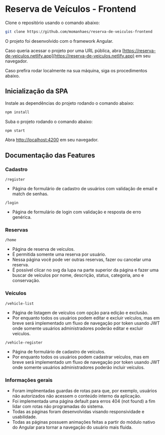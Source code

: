 # Reserva de Veículos - Frontend

Clone o repositório usando o comando abaixo:

```sh
git clone https://github.com/momanhaes/reserva-de-veiculos-frontend
```

O projeto foi desenvolvido com o framework Angular.

Caso queria acessar o projeto por uma URL pública, abra [https://reserva-de-veiculos.netlify.app](https://reserva-de-veiculos.netlify.app) em seu navegador.

Caso prefira rodar localmente na sua máquina, siga os procedimentos abaixo.

## Inicialização da SPA

Instale as dependências do projeto rodando o comando abaixo:

```sh
npm install
```

Suba o projeto rodando o comando abaixo:

```sh
npm start
```

Abra [http://localhost:4200](http://localhost:4200) em seu navegador.

## Documentação das Features

### Cadastro

`/register`

* Página de formulário de cadastro de usuários com validação de email e match de senhas.

`/login`

* Página de formulário de login com validação e resposta de erro genérica.

### Reservas

`/home`

* Página de reserva de veículos. 
* É permitida somente uma reserva por usuário.
* Nessa página você pode ver outras reservas, fazer ou cancelar uma reserva.
* É possível clicar no svg da lupa na parte superior da página e fazer uma buscar de veículos por nome, descrição, status, categoria, ano e conservação.

### Veículos

`/vehicle-list`

* Página de listagem de veículos com opção para edição e exclusão. 
* Por enquanto todos os usuários podem editar e excluir veículos, mas em breve será implementado um fluxo de navegação por token usando JWT onde somente usuários administradores poderão editar e excluir veículos.

`/vehicle-register`

* Página de formulário de cadastro de veículos. 
* Por enquanto todos os usuários podem cadastrar veículos, mas em breve será implementado um fluxo de navegação por token usando JWT onde somente usuários administradores poderão incluir veículos.

### Informações gerais

* Foram implmentadas guardas de rotas para que, por exemplo, usuários não autorizados não acessem o conteúdo interno da aplicação.
* Foi implementada uma página default para erros 404 (not found) a fim lidar com rotas não programadas do sistema.
* Todas as páginas foram desenvolvidas visando responsividade e usabilidade.
* Todas as páginas possuem animações feitas a partir do módulo nativo do Angular para tornar a navegação do usuário mais fluida.


